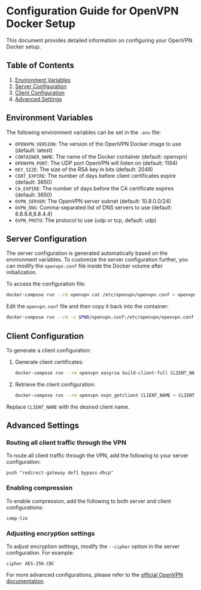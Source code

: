 # Configuration Guide for OpenVPN Docker Setup

This document provides detailed information on configuring your OpenVPN Docker setup.

## Table of Contents

1. [Environment Variables](#environment-variables)
2. [Server Configuration](#server-configuration)
3. [Client Configuration](#client-configuration)
4. [Advanced Settings](#advanced-settings)

## Environment Variables

The following environment variables can be set in the `.env` file:

- `OPENVPN_VERSION`: The version of the OpenVPN Docker image to use (default: latest)
- `CONTAINER_NAME`: The name of the Docker container (default: openvpn)
- `OPENVPN_PORT`: The UDP port OpenVPN will listen on (default: 1194)
- `KEY_SIZE`: The size of the RSA key in bits (default: 2048)
- `CERT_EXPIRE`: The number of days before client certificates expire (default: 3650)
- `CA_EXPIRE`: The number of days before the CA certificate expires (default: 3650)
- `OVPN_SERVER`: The OpenVPN server subnet (default: 10.8.0.0/24)
- `OVPN_DNS`: Comma-separated list of DNS servers to use (default: 8.8.8.8,8.8.4.4)
- `OVPN_PROTO`: The protocol to use (udp or tcp, default: udp)

## Server Configuration

The server configuration is generated automatically based on the environment variables. To customize the server configuration further, you can modify the `openvpn.conf` file inside the Docker volume after initialization.

To access the configuration file:

```bash
docker-compose run --rm openvpn cat /etc/openvpn/openvpn.conf > openvpn.conf
```

Edit the `openvpn.conf` file and then copy it back into the container:

```bash
docker-compose run --rm -v $PWD/openvpn.conf:/etc/openvpn/openvpn.conf openvpn ovpn_genconfig -u udp://${OVPN_SERVER_URL}
```

## Client Configuration

To generate a client configuration:

1. Generate client certificates:

   ```bash
   docker-compose run --rm openvpn easyrsa build-client-full CLIENT_NAME nopass
   ```

2. Retrieve the client configuration:
   ```bash
   docker-compose run --rm openvpn ovpn_getclient CLIENT_NAME > CLIENT_NAME.ovpn
   ```

Replace `CLIENT_NAME` with the desired client name.

## Advanced Settings

### Routing all client traffic through the VPN

To route all client traffic through the VPN, add the following to your server configuration:

```
push "redirect-gateway def1 bypass-dhcp"
```

### Enabling compression

To enable compression, add the following to both server and client configurations:

```
comp-lzo
```

### Adjusting encryption settings

To adjust encryption settings, modify the `--cipher` option in the server configuration. For example:

```
cipher AES-256-CBC
```

For more advanced configurations, please refer to the [official OpenVPN documentation](https://openvpn.net/community-resources/reference-manual-for-openvpn-2-4/).
